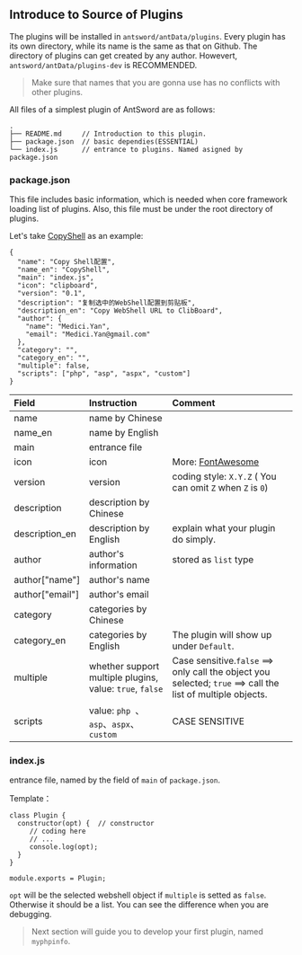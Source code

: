 Introduce to Source of Plugins
---

The plugins will be installed in `antsword/antData/plugins`.
Every plugin has its own directory, while its name is the same as that on Github.
The directory of plugins can get created by any author. Howevert, `antsword/antData/plugins-dev` is RECOMMENDED.


> Make sure that names that you are gonna use has no conflicts with other plugins.

All files of a simplest plugin of AntSword are as follows:

```
.
├── README.md     // Introduction to this plugin.
├── package.json  // basic dependies(ESSENTIAL)
└── index.js      // entrance to plugins. Named asigned by package.json
```

### package.json

This file includes basic information, which is needed when core framework loading list of plugins.
Also, this file must be under the root directory of plugins.

Let's take [CopyShell](https://github.com/AntSword-Store/CopyShell) as an example:

```
{
  "name": "Copy Shell配置",
  "name_en": "CopyShell",
  "main": "index.js",
  "icon": "clipboard",
  "version": "0.1",
  "description": "复制选中的WebShell配置到剪贴板",
  "description_en": "Copy WebShell URL to ClibBoard",
  "author": {
    "name": "Medici.Yan",
    "email": "Medici.Yan@gmail.com"
  },
  "category": "",
  "category_en": "",
  "multiple": false,
  "scripts": ["php", "asp", "aspx", "custom"]
}
```

Field | Instruction | Comment
:--|:--|:--
name | name by Chinese|
name_en | name by English|
main | entrance file | 
icon | icon | More: [FontAwesome](http://fontawesome.io/icons/)
version | version | coding style: `X.Y.Z` ( You can omit `Z` when `Z` is `0`)
description | description by Chinese | 
description_en | description by English | explain what your plugin do simply.
author | author's information | stored as `list` type
author["name"] | author's name |
author["email"] | author's email |
category | categories by Chinese | 
category_en | categories by English | The plugin will show up under `Default`.
multiple | whether support multiple plugins, value: `true`, `false` |  Case sensitive.`false` ==> only call the object you selected; `true` ==> call the list of multiple objects.
scripts | value: `php `、`asp`、`aspx`、`custom` | CASE SENSITIVE

### index.js

entrance file, named by the field of `main` of `package.json`.

Template：

```
class Plugin {
  constructor(opt) {  // constructor
	 // coding here
	 // ...
	 console.log(opt);
  }
}

module.exports = Plugin;
```

`opt` will be the selected webshell object if `multiple` is setted as `false`.
Otherwise it should be a list.
You can see the difference when you are debugging.

> Next section will guide you to develop your first plugin, named `myphpinfo`.
